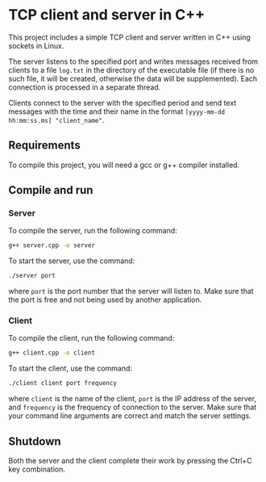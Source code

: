 # TCP client and server in C++

This project includes a simple TCP client and server written in C++ using sockets in Linux.

The server listens to the specified port and writes messages received from clients to a file `log.txt` in the directory of the executable file (if there is no such file, it will be created, otherwise the data will be supplemented). Each connection is processed in a separate thread.

Clients connect to the server with the specified period and send text messages with the time and their name in the format `[yyyy-mm-dd hh:mm:ss.ms] "client_name"`.

## Requirements

To compile this project, you will need a gcc or g++ compiler installed.

## Compile and run

### Server

To compile the server, run the following command:

```bash
g++ server.cpp -o server
```

To start the server, use the command:

```bash
./server port
```

where `port` is the port number that the server will listen to. Make sure that the port is free and not being used by another application.

### Client

To compile the client, run the following command:

```bash
g++ client.cpp -o client
```

To start the client, use the command:

```bash
./client client port frequency
```

where `client` is the name of the client, `port` is the IP address of the server, and `frequency` is the frequency of connection to the server. Make sure that your command line arguments are correct and match the server settings.

## Shutdown

Both the server and the client complete their work by pressing the Ctrl+C key combination.


